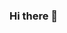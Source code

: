 ### Hi there 👋

<!--
Here are some ideas to get you started:

- 🔭 I’m currently working on **personal projects**.
- 🌱 I’m currently learning **React Native and ReactJS**.
- 📫 How to reach me: **_ronnyjohnti@gmail.com_**, 
<img src="https://user-images.githubusercontent.com/42920699/94191214-9314b480-fe83-11ea-91c8-786c41fc29cc.png?w=16">
-->
